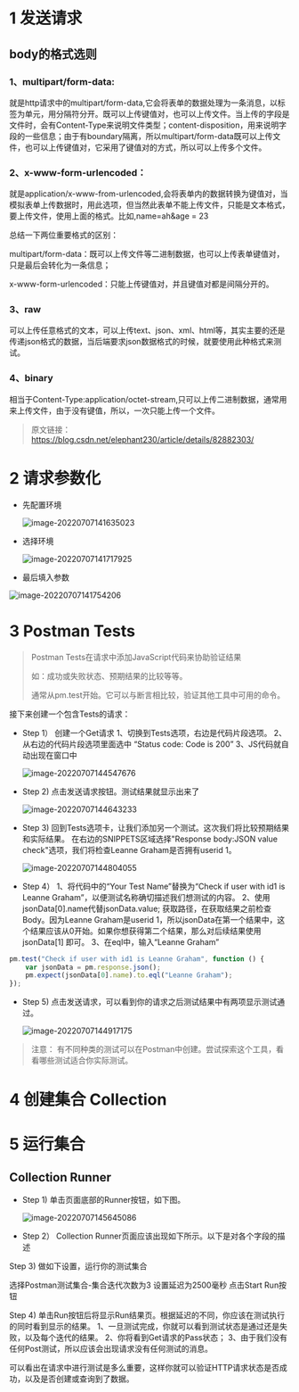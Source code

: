 # 1 发送请求

## body的格式选则

### 1、multipart/form-data: 

就是http请求中的multipart/form-data,它会将表单的数据处理为一条消息，以标签为单元，用分隔符分开。既可以上传键值对，也可以上传文件。当上传的字段是文件时，会有Content-Type来说明文件类型；content-disposition，用来说明字段的一些信息；由于有boundary隔离，所以multipart/form-data既可以上传文件，也可以上传键值对，它采用了键值对的方式，所以可以上传多个文件。

### 2、x-www-form-urlencoded：

就是application/x-www-from-urlencoded,会将表单内的数据转换为键值对，当模拟表单上传数据时，用此选项，但当然此表单不能上传文件，只能是文本格式，要上传文件，使用上面的格式。比如,name=ah&age = 23

总结一下两位重要格式的区别：

multipart/form-data：既可以上传文件等二进制数据，也可以上传表单键值对，只是最后会转化为一条信息；

x-www-form-urlencoded：只能上传键值对，并且键值对都是间隔分开的。

### 3、raw

可以上传任意格式的文本，可以上传text、json、xml、html等，其实主要的还是传递json格式的数据，当后端要求json数据格式的时候，就要使用此种格式来测试。

### 4、binary

相当于Content-Type:application/octet-stream,只可以上传二进制数据，通常用来上传文件，由于没有键值，所以，一次只能上传一个文件。


> 原文链接：https://blog.csdn.net/elephant230/article/details/82882303/

# 2 请求参数化

- 先配置环境

  ![image-20220707141635023](postman.assets/image-20220707141635023.png)

- 选择环境

  ![image-20220707141717925](postman.assets/image-20220707141717925.png)

- 最后填入参数

![image-20220707141754206](postman.assets/image-20220707141754206.png)

# 3 Postman Tests

> Postman Tests在请求中添加JavaScript代码来协助验证结果
>
> 如：成功或失败状态、预期结果的比较等等。
>
> 通常从pm.test开始。它可以与断言相比较，验证其他工具中可用的命令。

接下来创建一个包含Tests的请求：

- Step 1） 创建一个Get请求
  1、切换到Tests选项，右边是代码片段选项。
  2、从右边的代码片段选项里面选中 “Status code: Code is 200”
  3、JS代码就自动出现在窗口中

  ![image-20220707144547676](postman.assets/image-20220707144547676.png)

- Step 2)  点击发送请求按钮。测试结果就显示出来了

  ![image-20220707144643233](postman.assets/image-20220707144643233.png)

- Step 3) 回到Tests选项卡，让我们添加另一个测试。这次我们将比较预期结果和实际结果。
  在右边的SNIPPETS区域选择"Response body:JSON value check"选项，我们将检查Leanne Graham是否拥有userid 1。

  ![image-20220707144804055](postman.assets/image-20220707144804055.png)

- Step 4）
  1、将代码中的“Your Test Name”替换为“Check if user with id1 is Leanne Graham”，以便测试名称确切描述我们想测试的内容。
  2、使用jsonData[0].name代替jsonData.value; 获取路径，在获取结果之前检查Body。因为Leanne Graham是userid 1，所以jsonData在第一个结果中，这个结果应该从0开始。如果你想获得第二个结果，那么对后续结果使用jsonData[1] 即可。
  3、在eql中，输入“Leanne Graham”

```javascript
pm.test("Check if user with id1 is Leanne Graham", function () {
    var jsonData = pm.response.json();
    pm.expect(jsonData[0].name).to.eql("Leanne Graham");
});
```

- Step 5) 点击发送请求，可以看到你的请求之后测试结果中有两项显示测试通过。

  ![image-20220707144917175](postman.assets/image-20220707144917175.png)

> 注意：
> 有不同种类的测试可以在Postman中创建。尝试探索这个工具，看看哪些测试适合你实际测试。

# 4 创建集合 Collection

# 5 运行集合

## Collection Runner

- Step 1) 单击页面底部的Runner按钮，如下图。

  ![image-20220707145645086](postman.assets/image-20220707145645086.png)

- Step 2） Collection Runner页面应该出现如下所示。以下是对各个字段的描述

Step 3) 做如下设置，运行你的测试集合

选择Postman测试集合-集合迭代次数为3
设置延迟为2500毫秒
点击Start Run按钮

Step 4) 单击Run按钮后将显示Run结果页。根据延迟的不同，你应该在测试执行的同时看到显示的结果。
1、一旦测试完成，你就可以看到测试状态是通过还是失败，以及每个迭代的结果。
2、你将看到Get请求的Pass状态；
3、由于我们没有任何Post测试，所以应该会出现请求没有任何测试的消息。

可以看出在请求中进行测试是多么重要，这样你就可以验证HTTP请求状态是否成功，以及是否创建或查询到了数据。

